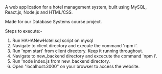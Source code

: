 

A web application for a hotel management system, built using MySQL, React.js, Node.js and HTML/CSS.

Made for our Database Systems course project.

Steps to execute:-
1) Run HAHANewHotel.sql script on mysql 
2) Navigate to client directory and execute the command 'npm i'. 
3) Run 'npm start' from client directory. Keep it running throughout. 
4) Navigate to new_backend directory and excecute the command 'npm i'. 
5) Run 'node index.js from new_backend directory. 
6) Open "localhost:3000" on your browser to access the website.
